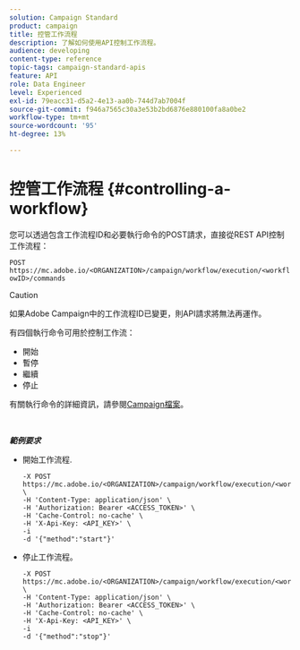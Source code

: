 ```yaml
---
solution: Campaign Standard
product: campaign
title: 控管工作流程
description: 了解如何使用API控制工作流程。
audience: developing
content-type: reference
topic-tags: campaign-standard-apis
feature: API
role: Data Engineer
level: Experienced
exl-id: 79eacc31-d5a2-4e13-aa0b-744d7ab7004f
source-git-commit: f946a7565c30a3e53b2bd6876e880100fa8a0be2
workflow-type: tm+mt
source-wordcount: '95'
ht-degree: 13%

---
```


# 控管工作流程 {#controlling-a-workflow}

您可以透過包含工作流程ID和必要執行命令的POST請求，直接從REST API控制工作流程：

`POST https://mc.adobe.io/<ORGANIZATION>/campaign/workflow/execution/<workflowID>/commands`

>[!CAUTION]
>
>如果Adobe Campaign中的工作流程ID已變更，則API請求將無法再運作。

有四個執行命令可用於控制工作流：

* 開始
* 暫停
* 繼續
* 停止

有關執行命令的詳細資訊，請參閱[Campaign檔案](https://experienceleague.adobe.com/docs/campaign-standard/using/managing-processes-and-data/executing-a-workflow/about-workflow-execution.html)。

<br/>

***範例要求***

* 開始工作流程.

   ```
   -X POST https://mc.adobe.io/<ORGANIZATION>/campaign/workflow/execution/<workflowID>/commands \
   -H 'Content-Type: application/json' \
   -H 'Authorization: Bearer <ACCESS_TOKEN>' \
   -H 'Cache-Control: no-cache' \
   -H 'X-Api-Key: <API_KEY>' \
   -i
   -d '{"method":"start"}'
   ```

   <!-- + réponse -->

* 停止工作流程。

   ```
   -X POST https://mc.adobe.io/<ORGANIZATION>/campaign/workflow/execution/<workflowID>/commands \
   -H 'Content-Type: application/json' \
   -H 'Authorization: Bearer <ACCESS_TOKEN>' \
   -H 'Cache-Control: no-cache' \
   -H 'X-Api-Key: <API_KEY>' \
   -i
   -d '{"method":"stop"}'
   ```

   <!-- + réponse -->
